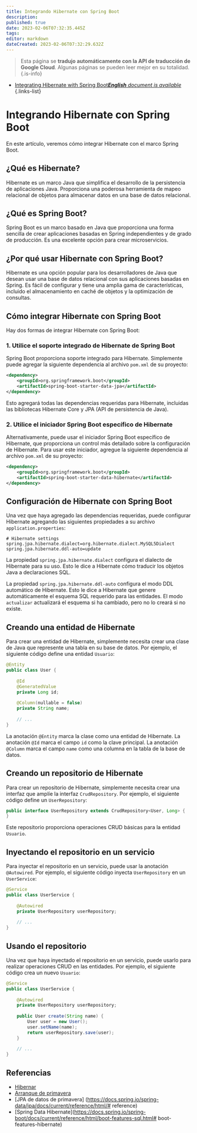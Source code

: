 ```yaml
---
title: Integrando Hibernate con Spring Boot
description: 
published: true
date: 2023-02-06T07:32:35.445Z
tags: 
editor: markdown
dateCreated: 2023-02-06T07:32:29.632Z
---
```


> Esta página se **tradujo automáticamente con la API de traducción de Google Cloud**.
Algunas páginas se pueden leer mejor en su totalidad.{.is-info}



- [Integrating Hibernate with Spring Boot***English** document is available*](/en/Knowledge-base/Spring-Boot/integrating-hibernate-with-spring-boot)
{.links-list}


# Integrando Hibernate con Spring Boot

En este artículo, veremos cómo integrar Hibernate con el marco Spring Boot.

## ¿Qué es Hibernate?

Hibernate es un marco Java que simplifica el desarrollo de la persistencia de aplicaciones Java. Proporciona una poderosa herramienta de mapeo relacional de objetos para almacenar datos en una base de datos relacional.

## ¿Qué es Spring Boot?

Spring Boot es un marco basado en Java que proporciona una forma sencilla de crear aplicaciones basadas en Spring independientes y de grado de producción. Es una excelente opción para crear microservicios.

## ¿Por qué usar Hibernate con Spring Boot?

Hibernate es una opción popular para los desarrolladores de Java que desean usar una base de datos relacional con sus aplicaciones basadas en Spring. Es fácil de configurar y tiene una amplia gama de características, incluido el almacenamiento en caché de objetos y la optimización de consultas.

## Cómo integrar Hibernate con Spring Boot

Hay dos formas de integrar Hibernate con Spring Boot:

### 1. Utilice el soporte integrado de Hibernate de Spring Boot

Spring Boot proporciona soporte integrado para Hibernate. Simplemente puede agregar la siguiente dependencia al archivo `pom.xml` de su proyecto:

```xml
<dependency>
    <groupId>org.springframework.boot</groupId>
    <artifactId>spring-boot-starter-data-jpa</artifactId>
</dependency>
```

Esto agregará todas las dependencias requeridas para Hibernate, incluidas las bibliotecas Hibernate Core y JPA (API de persistencia de Java).

### 2. Utilice el iniciador Spring Boot específico de Hibernate

Alternativamente, puede usar el iniciador Spring Boot específico de Hibernate, que proporciona un control más detallado sobre la configuración de Hibernate. Para usar este iniciador, agregue la siguiente dependencia al archivo `pom.xml` de su proyecto:

```xml
<dependency>
    <groupId>org.springframework.boot</groupId>
    <artifactId>spring-boot-starter-data-hibernate</artifactId>
</dependency>
```

## Configuración de Hibernate con Spring Boot

Una vez que haya agregado las dependencias requeridas, puede configurar Hibernate agregando las siguientes propiedades a su archivo `application.properties`:

```properties
# Hibernate settings
spring.jpa.hibernate.dialect=org.hibernate.dialect.MySQL5Dialect
spring.jpa.hibernate.ddl-auto=update
```

La propiedad `spring.jpa.hibernate.dialect` configura el dialecto de Hibernate para su uso. Esto le dice a Hibernate cómo traducir los objetos Java a declaraciones SQL.

La propiedad `spring.jpa.hibernate.ddl-auto` configura el modo DDL automático de Hibernate. Esto le dice a Hibernate que genere automáticamente el esquema SQL requerido para las entidades. El modo `actualizar` actualizará el esquema si ha cambiado, pero no lo creará si no existe.

## Creando una entidad de Hibernate

Para crear una entidad de Hibernate, simplemente necesita crear una clase de Java que represente una tabla en su base de datos. Por ejemplo, el siguiente código define una entidad `Usuario`:

```java
@Entity
public class User {
 
    @Id
    @GeneratedValue
    private Long id;
 
    @Column(nullable = false)
    private String name;
 
    // ...
}
```

La anotación `@Entity` marca la clase como una entidad de Hibernate. La anotación `@Id` marca el campo `id` como la clave principal. La anotación `@Column` marca el campo `name` como una columna en la tabla de la base de datos.

## Creando un repositorio de Hibernate

Para crear un repositorio de Hibernate, simplemente necesita crear una interfaz que amplíe la interfaz `CrudRepository`. Por ejemplo, el siguiente código define un `UserRepository`:

```java
public interface UserRepository extends CrudRepository<User, Long> {
}
```

Este repositorio proporciona operaciones CRUD básicas para la entidad `Usuario`.

## Inyectando el repositorio en un servicio

Para inyectar el repositorio en un servicio, puede usar la anotación `@Autowired`. Por ejemplo, el siguiente código inyecta `UserRepository` en un `UserService`:

```java
@Service
public class UserService {
 
    @Autowired
    private UserRepository userRepository;
 
    // ...
}
```

## Usando el repositorio

Una vez que haya inyectado el repositorio en un servicio, puede usarlo para realizar operaciones CRUD en las entidades. Por ejemplo, el siguiente código crea un nuevo `Usuario`:

```java
@Service
public class UserService {
 
    @Autowired
    private UserRepository userRepository;
 
    public User create(String name) {
        User user = new User();
        user.setName(name);
        return userRepository.save(user);
    }
 
    // ...
}
```

## Referencias

- [Hibernar](https://hibernate.org/)
- [Arranque de primavera](https://spring.io/projects/spring-boot)
- [JPA de datos de primavera] (https://docs.spring.io/spring-data/jpa/docs/current/reference/html/# reference)
- [Spring Data Hibernate](https://docs.spring.io/spring-boot/docs/current/reference/html/boot-features-sql.html# boot-features-hibernate)